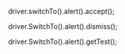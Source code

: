 driver.switchTo().alert().accept();

driver.SwitchTo().alert().dismiss();

 driver.SwitchTo().alert().getTest();